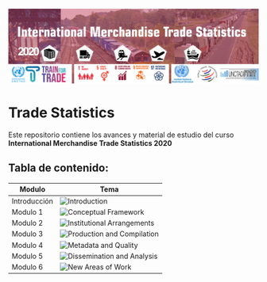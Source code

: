 ![](https://github.com/Kevincastillo98/Trade_Statistics/blob/master/images/Logo_IMTS_2020.png)

# Trade Statistics
Este repositorio contiene los avances y material de estudio del curso
**International Merchandise Trade Statistics 2020**

## Tabla de contenido:

| **Modulo**  | **Tema**  | 
|---|---|
|  Introducción | ![Introduction](https://github.com/Kevincastillo98/Trade_Statistics/tree/master/Curso/Introducion)   |        
|  Modulo 1 | ![Conceptual Framework](https://github.com/Kevincastillo98/Trade_Statistics/blob/master/Curso/Modulo_1)   |         
|  Modulo 2 | ![Institutional Arrangements](https://github.com/Kevincastillo98/Trade_Statistics/blob/master/Curso/Modulo_2)   |
|  Modulo 3 | ![Production and Compilation](https://github.com/Kevincastillo98/Trade_Statistics/blob/master/Curso/Modulo_3) |
|  Modulo 4 | ![Metadata and Quality](https://github.com/Kevincastillo98/Trade_Statistics/blob/master/Curso/Modulo_4)|
|  Modulo 5 | ![Dissemination and Analysis](https://github.com/Kevincastillo98/Trade_Statistics/blob/master/Curso/Modulo_5)|
|  Modulo 6 | ![New Areas of Work](https://github.com/Kevincastillo98/Trade_Statistics/blob/master/Curso/Modulo_6) |
